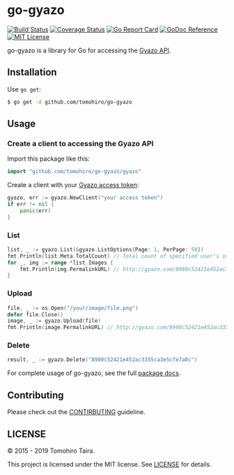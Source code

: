 go-gyazo
================================================================================

[![Build Status](https://img.shields.io/travis/tomohiro/go-gyazo.svg?style=flat-square)](https://travis-ci.org/tomohiro/go-gyazo)
[![Coverage Status](https://img.shields.io/coveralls/tomohiro/go-gyazo.svg?style=flat-square)](https://coveralls.io/github/tomohiro/go-gyazo)
[![Go Report Card](https://goreportcard.com/badge/github.com/tomohiro/go-gyazo?style=flat-square)](https://goreportcard.com/report/github.com/tomohiro/go-gyazo)
[![GoDoc Reference](http://img.shields.io/badge/godoc-reference-blue.svg?style=flat-square)](https://godoc.org/github.com/tomohiro/go-gyazo/gyazo)
[![MIT License](http://img.shields.io/badge/license-MIT-blue.svg?style=flat-square)](https://github.com/tomohiro/go-gyazo/blob/master/LICENSE)

go-gyazo is a library for Go for accessing the [Gyazo API](https://gyazo.com/api).


Installation
--------------------------------------------------------------------------------

Use `go get`:

```sh
$ go get -d github.com/tomohiro/go-gyazo
```


Usage
--------------------------------------------------------------------------------

### Create a client to accessing the Gyazo API

Import this package like this:

```go
import "github.com/tomohiro/go-gyazo/gyazo"
```

Create a client with your [Gyazo access token](https://gyazo.com/oauth/applications):

```go
gyazo, err := gyazo.NewClient("your access token")
if err != nil {
	panic(err)
}
```

### List

```go
list, _ := gyazo.List(&gyazo.ListOptions{Page: 1, PerPage: 50})
fmt.Println(list.Meta.TotalCount) // Total count of specified user's images
for _, img := range *list.Images {
	fmt.Println(img.PermalinkURL) // http://gyazo.com/8980c52421e452ac3355ca3e5cfe7a0c
}
```

### Upload

```go
file, _ := os.Open("/your/image/file.png")
defer file.Close()
image, _ := gyazo.Upload(file)
fmt.Println(image.PermalinkURL) // http://gyazo.com/8980c52421e452ac3355ca3e5cfe7a0c
```

### Delete

```go
result, _ := gyazo.Delete("8980c52421e452ac3355ca3e5cfe7a0c")
```

For complete usage of go-gyazo, see the full [package docs](https://godoc.org/github.com/tomohiro/go-gyazo/gyazo).


Contributing
--------------------------------------------------------------------------------

Please check out the [CONTIRBUTING](CONTRIBUTING.md) guideline.


LICENSE
--------------------------------------------------------------------------------

&copy; 2015 - 2019 Tomohiro Taira.

This project is licensed under the MIT license. See [LICENSE](LICENSE) for details.
